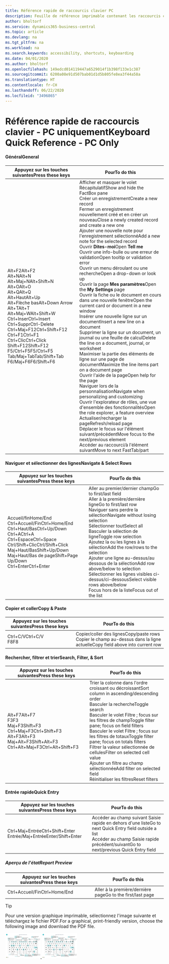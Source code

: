 ```yaml
---
title: Référence rapide de raccourcis clavier PC
description: Feuille de référence imprimable contenant les raccourcis clavier les plus populaires pour les utilisateurs de PC.
author: bholtorf
ms.service: dynamics365-business-central
ms.topic: article
ms.devlang: na
ms.tgt_pltfrm: na
ms.workload: na
ms.search.keywords: accessibility, shortcuts, keyboarding
ms.date: 04/01/2020
ms.author: bholtorf
ms.openlocfilehash: 149edcd014119447a6529014f1b398f133e1c387
ms.sourcegitcommit: 6200a08e91d507bab01d1d5b805fe8ea3f44a58a
ms.translationtype: HT
ms.contentlocale: fr-CH
ms.lasthandoff: 06/22/2020
ms.locfileid: "3496865"
---
```

# <a name="keyboard-quick-reference---pc-only"></a><span data-ttu-id="240d1-103">Référence rapide de raccourcis clavier - PC uniquement</span><span class="sxs-lookup"><span data-stu-id="240d1-103">Keyboard Quick Reference - PC Only</span></span>

#### <a name="general"></a><span data-ttu-id="240d1-104">Général</span><span class="sxs-lookup"><span data-stu-id="240d1-104">General</span></span>
|<span data-ttu-id="240d1-105">Appuyez sur les touches suivantes</span><span class="sxs-lookup"><span data-stu-id="240d1-105">Press these keys</span></span>|<span data-ttu-id="240d1-106">Pour</span><span class="sxs-lookup"><span data-stu-id="240d1-106">To do this</span></span>|  
|-|-|
|<span data-ttu-id="240d1-107">Alt+F2</span><span class="sxs-lookup"><span data-stu-id="240d1-107">Alt+F2</span></span><br /><span data-ttu-id="240d1-108">Alt+N</span><span class="sxs-lookup"><span data-stu-id="240d1-108">Alt+N</span></span><br /><span data-ttu-id="240d1-109">Alt+Maj+N</span><span class="sxs-lookup"><span data-stu-id="240d1-109">Alt+Shift+N</span></span><br /><span data-ttu-id="240d1-110">Alt+O</span><span class="sxs-lookup"><span data-stu-id="240d1-110">Alt+O</span></span><br /><span data-ttu-id="240d1-111">Alt+Q</span><span class="sxs-lookup"><span data-stu-id="240d1-111">Alt+Q</span></span><br /><span data-ttu-id="240d1-112">Alt+Haut</span><span class="sxs-lookup"><span data-stu-id="240d1-112">Alt+Up</span></span><br /><span data-ttu-id="240d1-113">Alt+Flèche bas</span><span class="sxs-lookup"><span data-stu-id="240d1-113">Alt+Down Arrow</span></span><br /><span data-ttu-id="240d1-114">Alt+T</span><span class="sxs-lookup"><span data-stu-id="240d1-114">Alt+T</span></span><br /><span data-ttu-id="240d1-115">Alt+Maj+W</span><span class="sxs-lookup"><span data-stu-id="240d1-115">Alt+Shift+W</span></span><br /><span data-ttu-id="240d1-116">Ctrl+Inser</span><span class="sxs-lookup"><span data-stu-id="240d1-116">Ctrl+Insert</span></span><br /><span data-ttu-id="240d1-117">Ctrl+Suppr</span><span class="sxs-lookup"><span data-stu-id="240d1-117">Ctrl-Delete</span></span><br /><span data-ttu-id="240d1-118">Ctrl+Maj+F12</span><span class="sxs-lookup"><span data-stu-id="240d1-118">Ctrl+Shift+F12</span></span><br /><span data-ttu-id="240d1-119">Ctrl+F1</span><span class="sxs-lookup"><span data-stu-id="240d1-119">Ctrl+F1</span></span><br /><span data-ttu-id="240d1-120">Ctrl+Clic</span><span class="sxs-lookup"><span data-stu-id="240d1-120">Ctrl+Click</span></span><br /><span data-ttu-id="240d1-121">Shift+F12</span><span class="sxs-lookup"><span data-stu-id="240d1-121">Shift+F12</span></span><br /><span data-ttu-id="240d1-122">F5/Ctrl+F5</span><span class="sxs-lookup"><span data-stu-id="240d1-122">F5/Ctrl+F5</span></span><br /><span data-ttu-id="240d1-123">Tab/Maj+Tab</span><span class="sxs-lookup"><span data-stu-id="240d1-123">Tab/Shift+Tab</span></span><br /><span data-ttu-id="240d1-124">F6/Maj+F6</span><span class="sxs-lookup"><span data-stu-id="240d1-124">F6/Shift+F6</span></span><br />|<span data-ttu-id="240d1-125">Afficher et masquer le volet Récapitulatif</span><span class="sxs-lookup"><span data-stu-id="240d1-125">Show and hide the FactBox pane</span></span><br /><span data-ttu-id="240d1-126">Créer un enregistrement</span><span class="sxs-lookup"><span data-stu-id="240d1-126">Create a new record</span></span><br /><span data-ttu-id="240d1-127">Fermer un enregistrement nouvellement créé et en créer un nouveau</span><span class="sxs-lookup"><span data-stu-id="240d1-127">Close a newly created record and create a new one</span></span><br /><span data-ttu-id="240d1-128">Ajouter une nouvelle note pour l'enregistrement sélectionné</span><span class="sxs-lookup"><span data-stu-id="240d1-128">Add a new note for the selected record</span></span><br /><span data-ttu-id="240d1-129">Ouvrir **Dites-moi**</span><span class="sxs-lookup"><span data-stu-id="240d1-129">Open **Tell me**</span></span><br /><span data-ttu-id="240d1-130">Ouvrir une info-bulle ou une erreur de validation</span><span class="sxs-lookup"><span data-stu-id="240d1-130">Open tooltip or validation error</span></span><br /><span data-ttu-id="240d1-131">Ouvrir un menu déroulant ou une recherche</span><span class="sxs-lookup"><span data-stu-id="240d1-131">Open a drop-down or look up</span></span><br /><span data-ttu-id="240d1-132">Ouvrir la page **Mes paramètres**</span><span class="sxs-lookup"><span data-stu-id="240d1-132">Open the **My Settings** page</span></span><br /><span data-ttu-id="240d1-133">Ouvrir la fiche ou le document en cours dans une nouvelle fenêtre</span><span class="sxs-lookup"><span data-stu-id="240d1-133">Open the current card or document in a new window</span></span><br /><span data-ttu-id="240d1-134">Insérer une nouvelle ligne sur un document</span><span class="sxs-lookup"><span data-stu-id="240d1-134">Insert a new line on a document</span></span><br /><span data-ttu-id="240d1-135">Supprimer la ligne sur un document, un journal ou une feuille de calcul</span><span class="sxs-lookup"><span data-stu-id="240d1-135">Delete the line on a document, journal, or worksheet</span></span><br /><span data-ttu-id="240d1-136">Maximiser la partie des éléments de ligne sur une page de document</span><span class="sxs-lookup"><span data-stu-id="240d1-136">Maximize the line items part on a document page</span></span><br /><span data-ttu-id="240d1-137">Ouvrir l'aide de la page</span><span class="sxs-lookup"><span data-stu-id="240d1-137">Open help for the page</span></span><br /><span data-ttu-id="240d1-138">Naviguer lors de la personnalisation</span><span class="sxs-lookup"><span data-stu-id="240d1-138">Navigate when personalizing and customizing</span></span><br /><span data-ttu-id="240d1-139">Ouvrir l'explorateur de rôles, une vue d'ensemble des fonctionnalités</span><span class="sxs-lookup"><span data-stu-id="240d1-139">Open the role explorer, a feature overview</span></span><br /><span data-ttu-id="240d1-140">Actualiser/recharger la page</span><span class="sxs-lookup"><span data-stu-id="240d1-140">Refresh/reload page</span></span><br /><span data-ttu-id="240d1-141">Déplacer le focus sur l'élément suivant/précédent</span><span class="sxs-lookup"><span data-stu-id="240d1-141">Move focus to the next/previous element</span></span><br /><span data-ttu-id="240d1-142">Accéder au raccourci/à l'élément suivant</span><span class="sxs-lookup"><span data-stu-id="240d1-142">Move to next FastTab/part</span></span>|

#### <a name="navigate--select-rows"></a><span data-ttu-id="240d1-143">Naviguer et sélectionner des lignes</span><span class="sxs-lookup"><span data-stu-id="240d1-143">Navigate & Select Rows</span></span>
|<span data-ttu-id="240d1-144">Appuyez sur les touches suivantes</span><span class="sxs-lookup"><span data-stu-id="240d1-144">Press these keys</span></span>|<span data-ttu-id="240d1-145">Pour</span><span class="sxs-lookup"><span data-stu-id="240d1-145">To do this</span></span>|
|-|-|
|<span data-ttu-id="240d1-146">Accueil/fin</span><span class="sxs-lookup"><span data-stu-id="240d1-146">Home/End</span></span><br /><span data-ttu-id="240d1-147">Ctrl+Accueil/Fin</span><span class="sxs-lookup"><span data-stu-id="240d1-147">Ctrl+Home/End</span></span> <br /><span data-ttu-id="240d1-148">Ctrl+Haut/Bas</span><span class="sxs-lookup"><span data-stu-id="240d1-148">Ctrl+Up/Down</span></span><br /><span data-ttu-id="240d1-149">Ctrl+A</span><span class="sxs-lookup"><span data-stu-id="240d1-149">Ctrl+A</span></span> <br /><span data-ttu-id="240d1-150">Ctrl+Espace</span><span class="sxs-lookup"><span data-stu-id="240d1-150">Ctrl+Space</span></span><br /><span data-ttu-id="240d1-151">Ctrl/Shift+Clic</span><span class="sxs-lookup"><span data-stu-id="240d1-151">Ctrl/Shift+Click</span></span><br /><span data-ttu-id="240d1-152">Maj+Haut/Bas</span><span class="sxs-lookup"><span data-stu-id="240d1-152">Shift+Up/Down</span></span><br /><span data-ttu-id="240d1-153">Maj+Haut/Bas de page</span><span class="sxs-lookup"><span data-stu-id="240d1-153">Shift+Page Up/Down</span></span><br /><span data-ttu-id="240d1-154">Ctrl+Enter</span><span class="sxs-lookup"><span data-stu-id="240d1-154">Ctrl+Enter</span></span>|<span data-ttu-id="240d1-155">Aller au premier/dernier champ</span><span class="sxs-lookup"><span data-stu-id="240d1-155">Go to first/last field</span></span><br /><span data-ttu-id="240d1-156">Aller à la première/dernière ligne</span><span class="sxs-lookup"><span data-stu-id="240d1-156">Go to first/last row</span></span><br /><span data-ttu-id="240d1-157">Naviguer sans perdre la sélection</span><span class="sxs-lookup"><span data-stu-id="240d1-157">Navigate without losing selection</span></span><br /><span data-ttu-id="240d1-158">Sélectionner tout</span><span class="sxs-lookup"><span data-stu-id="240d1-158">Select all</span></span><br /><span data-ttu-id="240d1-159">Basculer la sélection de ligne</span><span class="sxs-lookup"><span data-stu-id="240d1-159">Toggle row selection</span></span><br /> <span data-ttu-id="240d1-160">Ajoutez la ou les lignes à la sélection</span><span class="sxs-lookup"><span data-stu-id="240d1-160">Add the row/rows to the selection</span></span><br /><span data-ttu-id="240d1-161">Ajouter une ligne au-dessus/au dessous de la sélection</span><span class="sxs-lookup"><span data-stu-id="240d1-161">Add row above/below to selection</span></span><br /><span data-ttu-id="240d1-162">Sélectionner les lignes visibles ci-dessus/ci-dessous</span><span class="sxs-lookup"><span data-stu-id="240d1-162">Select visible rows above/below</span></span> <br /><span data-ttu-id="240d1-163">Focus hors de la liste</span><span class="sxs-lookup"><span data-stu-id="240d1-163">Focus out of the list</span></span>|

#### <a name="copy--paste"></a><span data-ttu-id="240d1-164">Copier et coller</span><span class="sxs-lookup"><span data-stu-id="240d1-164">Copy & Paste</span></span>
|<span data-ttu-id="240d1-165">Appuyez sur les touches suivantes</span><span class="sxs-lookup"><span data-stu-id="240d1-165">Press these keys</span></span>|<span data-ttu-id="240d1-166">Pour</span><span class="sxs-lookup"><span data-stu-id="240d1-166">To do this</span></span>|
|-|-|
|<span data-ttu-id="240d1-167">Ctrl+C/V</span><span class="sxs-lookup"><span data-stu-id="240d1-167">Ctrl+C/V</span></span><br /><span data-ttu-id="240d1-168">F8</span><span class="sxs-lookup"><span data-stu-id="240d1-168">F8</span></span>|<span data-ttu-id="240d1-169">Copier/coller des lignes</span><span class="sxs-lookup"><span data-stu-id="240d1-169">Copy/paste rows</span></span><br /><span data-ttu-id="240d1-170">Copier le champ au-dessus dans la ligne actuelle</span><span class="sxs-lookup"><span data-stu-id="240d1-170">Copy field above into current row</span></span>|

#### <a name="search-filter--sort"></a><span data-ttu-id="240d1-171">Rechercher, filtrer et trier</span><span class="sxs-lookup"><span data-stu-id="240d1-171">Search, Filter, & Sort</span></span>
|<span data-ttu-id="240d1-172">Appuyez sur les touches suivantes</span><span class="sxs-lookup"><span data-stu-id="240d1-172">Press these keys</span></span>|<span data-ttu-id="240d1-173">Pour</span><span class="sxs-lookup"><span data-stu-id="240d1-173">To do this</span></span>|
|-|-|
|<span data-ttu-id="240d1-174">Alt+F7</span><span class="sxs-lookup"><span data-stu-id="240d1-174">Alt+F7</span></span><br /><span data-ttu-id="240d1-175">F3</span><span class="sxs-lookup"><span data-stu-id="240d1-175">F3</span></span><br /><span data-ttu-id="240d1-176">Maj+F3</span><span class="sxs-lookup"><span data-stu-id="240d1-176">Shift+F3</span></span><br /><span data-ttu-id="240d1-177">Ctrl+Maj+F3</span><span class="sxs-lookup"><span data-stu-id="240d1-177">Ctrl+Shift+F3</span></span><br /><span data-ttu-id="240d1-178">Alt+F3</span><span class="sxs-lookup"><span data-stu-id="240d1-178">Alt+F3</span></span><br /><span data-ttu-id="240d1-179">Maj+Alt+F3</span><span class="sxs-lookup"><span data-stu-id="240d1-179">Shift+Alt+F3</span></span><br /><span data-ttu-id="240d1-180">Ctrl+Alt+Maj+F3</span><span class="sxs-lookup"><span data-stu-id="240d1-180">Ctrl+Alt+Shift+F3</span></span>|<span data-ttu-id="240d1-181">Trier la colonne dans l'ordre croissant ou décroissant</span><span class="sxs-lookup"><span data-stu-id="240d1-181">Sort column in ascending/descending order</span></span><br /><span data-ttu-id="240d1-182">Basculer la recherche</span><span class="sxs-lookup"><span data-stu-id="240d1-182">Toggle search</span></span><br /><span data-ttu-id="240d1-183">Basculer le volet Filtre ; focus sur les filtres de champ</span><span class="sxs-lookup"><span data-stu-id="240d1-183">Toggle filter pane; focus on field filters</span></span><br /><span data-ttu-id="240d1-184">Basculer le volet Filtre ; focus sur les filtres de totaux</span><span class="sxs-lookup"><span data-stu-id="240d1-184">Toggle filter pane; focus on totals filters</span></span><br /><span data-ttu-id="240d1-185">Filtrer la valeur sélectionnée de cellules</span><span class="sxs-lookup"><span data-stu-id="240d1-185">Filter on selected cell value</span></span><br /><span data-ttu-id="240d1-186">Ajouter un filtre au champ sélectionnée</span><span class="sxs-lookup"><span data-stu-id="240d1-186">Add filter on selected field</span></span><br /><span data-ttu-id="240d1-187">Réinitialiser les filtres</span><span class="sxs-lookup"><span data-stu-id="240d1-187">Reset filters</span></span>|

#### <a name="quick-entry"></a><span data-ttu-id="240d1-188">Entrée rapide</span><span class="sxs-lookup"><span data-stu-id="240d1-188">Quick Entry</span></span>
|<span data-ttu-id="240d1-189">Appuyez sur les touches suivantes</span><span class="sxs-lookup"><span data-stu-id="240d1-189">Press these keys</span></span>|<span data-ttu-id="240d1-190">Pour</span><span class="sxs-lookup"><span data-stu-id="240d1-190">To do this</span></span>|
|-|-|
|<span data-ttu-id="240d1-191">Ctrl+Maj+Entrée</span><span class="sxs-lookup"><span data-stu-id="240d1-191">Ctrl+Shift+Enter</span></span><br /><span data-ttu-id="240d1-192">Entrée/Maj+Entrée</span><span class="sxs-lookup"><span data-stu-id="240d1-192">Enter/Shift+Enter</span></span>|<span data-ttu-id="240d1-193">Accéder au champ suivant Saisie rapide en dehors d'une liste</span><span class="sxs-lookup"><span data-stu-id="240d1-193">Go to next Quick Entry field outside a list</span></span><br /><span data-ttu-id="240d1-194">Accéder au champ Saisie rapide précédent/suivant</span><span class="sxs-lookup"><span data-stu-id="240d1-194">Go to next/previous Quick Entry field</span></span>|


##### <a name="report-preview"></a><span data-ttu-id="240d1-195">Aperçu de l'état</span><span class="sxs-lookup"><span data-stu-id="240d1-195">Report Preview</span></span>
|<span data-ttu-id="240d1-196">Appuyez sur les touches suivantes</span><span class="sxs-lookup"><span data-stu-id="240d1-196">Press these keys</span></span>|<span data-ttu-id="240d1-197">Pour</span><span class="sxs-lookup"><span data-stu-id="240d1-197">To do this</span></span>|
|-|-|
|<span data-ttu-id="240d1-198">Ctrl+Accueil/Fin</span><span class="sxs-lookup"><span data-stu-id="240d1-198">Ctrl+Home/End</span></span>|<span data-ttu-id="240d1-199">Aller à la première/dernière page</span><span class="sxs-lookup"><span data-stu-id="240d1-199">Go to the first/last page</span></span>|

> [!TIP]
> <span data-ttu-id="240d1-200">Pour une version graphique imprimable, sélectionnez l'image suivante et téléchargez le fichier PDF.</span><span class="sxs-lookup"><span data-stu-id="240d1-200">For a graphical, print-friendly version, choose the following image and download the PDF file.</span></span>
>
> <span data-ttu-id="240d1-201">[ ![](media/keyboard_shortcut_inline.png) ](media/keyboard_shortcuts.pdf "Icône qui ouvre un PDF")</span><span class="sxs-lookup"><span data-stu-id="240d1-201">[ ![](media/keyboard_shortcut_inline.png) ](media/keyboard_shortcuts.pdf "Icon that opens a PDF")</span></span>
